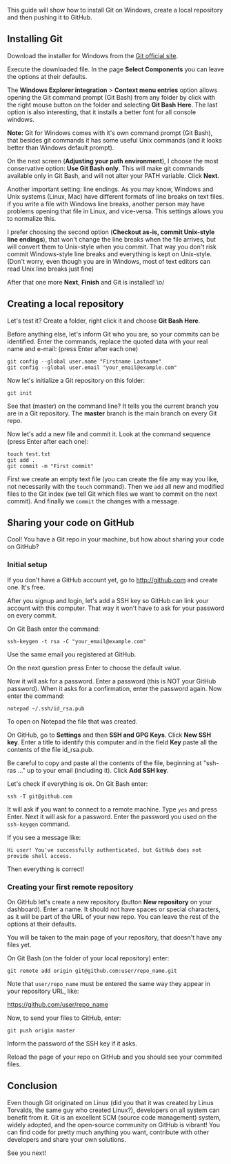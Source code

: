 This guide will show how to install Git on Windows, create a local repository and then pushing it to GitHub.

## Installing Git

Download the installer for Windows from the [Git official site](https://git-scm.com/).

Execute the downloaded file. In the page **Select Components** you can leave the options at their defaults.

The **Windows Explorer integration** > **Context menu entries** option allows opening the Git command prompt (Git Bash) from any folder by click with the right mouse button on the folder and selecting **Git Bash Here**. The last option is also interesting, that it installs a better font for all console windows.

**Note:** Git for Windows comes with it's own command prompt (Git Bash), that besides git commands it has some useful Unix commands (and it looks better than Windows default prompt).

On the next screen (**Adjusting your path environment**), I choose the most conservative option: **Use Git Bash only**. This will make git commands available only in Git Bash, and will not alter your PATH variable. Click **Next**.

Another important setting: line endings. As you may know, Windows and Unix systems (Linux, Mac) have different formats of line breaks on text files. if you write a file with Windows line breaks, another person may have problems opening that file in Linux, and vice-versa. This settings allows you to normalize this.

I prefer choosing the second option (**Checkout as-is, commit Unix-style line endings**), that won't change the line breaks when the file arrives, but will convert them to Unix-style when you commit. That way you don't risk commit Windows-style line breaks and everything is kept on Unix-style. (Don't worry, even though you are in Windows, most of text editors can read Unix line breaks just fine)

After that one more **Next**, **Finish** and Git is installed! \o/

## Creating a local repository

Let's test it? Create a folder, right click it and choose **Git Bash Here**.

Before anything else, let's inform Git who you are, so your commits can be identified. Enter the commands, replace the quoted data with your real name and e-mail: (press Enter after each one)

```
git config --global user.name "Firstname Lastname"
git config --global user.email "your_email@example.com"
```

Now let's initialize a Git repository on this folder:

```
git init
```

See that (master) on the command line? It tells you the current branch you are in a Git repository. The **master** branch is the main branch on every Git repo.

Now let's add a new file and commit it. Look at the command sequence (press Enter after each one):

```
touch test.txt
git add .
git commit -m "First commit"
```

First we create an empty text file (you can create the file any way you like, not necessarily with the `touch` command). Then we `add` all new and modified files to the Git index (we tell Git which files we want to commit on the next commit). And finally we `commit` the changes with a message.

## Sharing your code on GitHub

Cool! You have a Git repo in your machine, but how about sharing your code on GitHub?

### Initial setup

If you don't have a GitHub account yet, go to http://github.com and create one. It's free.

After you signup and login, let's add a SSH key so GitHub can link your account with this computer. That way it won't have to ask for your password on every commit.

On Git Bash enter the command:

```
ssh-keygen -t rsa -C "your_email@example.com"
```

Use the same email you registered at GitHub.

On the next question press Enter to choose the default value.

Now it will ask for a password. Enter a password (this is NOT your GitHub password). When it asks for a confirmation, enter the password again. Now enter the command:

```
notepad ~/.ssh/id_rsa.pub
```

To open on Notepad the file that was created.

On GitHub, go to **Settings** and then **SSH and GPG Keys**. Click **New SSH key**. Enter a title to identify this computer and in the field **Key** paste all the contents of the file id_rsa.pub.

Be careful to copy and paste all the contents of the file, beginning at "ssh-ras ..." up to your email (including it). Click **Add SSH key**.

Let's check if everything is ok. On Git Bash enter:

```
ssh -T git@github.com
```

It will ask if you want to connect to a remote machine. Type `yes` and press Enter. Next it will ask for a password. Enter the password you used on the `ssh-keygen` command.

If you see a message like:

```
Hi user! You've successfully authenticated, but GitHub does not provide shell access.
```

Then everything is correct!

### Creating your first remote repository

On GitHub let's create a new repository (button **New repository** on your dashboard). Enter a name. It should not have spaces or special characters, as it will be part of the URL of your new repo. You can leave the rest of the options at their defaults.

You will be taken to the main page of your repository, that doesn't have any files yet.

On Git Bash (on the folder of your local repository) enter:

```
git remote add origin git@github.com:user/repo_name.git
```

Note that `user/repo_name` must be entered the same way they appear in your repository URL, like:

https://github.com/user/repo_name

Now, to send your files to GitHub, enter:

```
git push origin master
```

Inform the password of the SSH key if it asks.

Reload the page of your repo on GitHub and you should see your commited files.

## Conclusion

Even though Git originated on Linux (did you that it was created by Linus Torvalds, the same guy who created Linux?), developers on all system can benefit from it. Git is an excellent SCM (source code management) system, widely adopted, and the open-source community on GitHub is vibrant! You can find code for pretty much anything you want, contribute with other developers and share your own solutions.

See you next!
